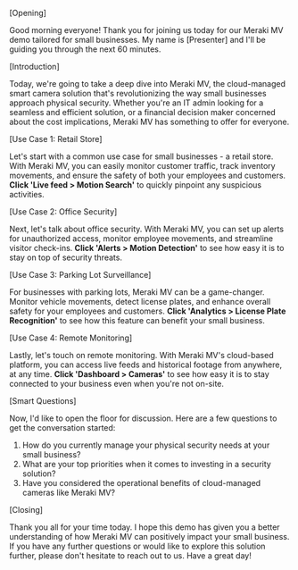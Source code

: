 [Opening]

Good morning everyone! Thank you for joining us today for our Meraki MV demo tailored for small businesses. My name is [Presenter] and I'll be guiding you through the next 60 minutes.

[Introduction]

Today, we're going to take a deep dive into Meraki MV, the cloud-managed smart camera solution that's revolutionizing the way small businesses approach physical security. Whether you're an IT admin looking for a seamless and efficient solution, or a financial decision maker concerned about the cost implications, Meraki MV has something to offer for everyone.

[Use Case 1: Retail Store]

Let's start with a common use case for small businesses - a retail store. With Meraki MV, you can easily monitor customer traffic, track inventory movements, and ensure the safety of both your employees and customers. **Click 'Live feed > Motion Search'** to quickly pinpoint any suspicious activities.

[Use Case 2: Office Security]

Next, let's talk about office security. With Meraki MV, you can set up alerts for unauthorized access, monitor employee movements, and streamline visitor check-ins. **Click 'Alerts > Motion Detection'** to see how easy it is to stay on top of security threats.

[Use Case 3: Parking Lot Surveillance]

For businesses with parking lots, Meraki MV can be a game-changer. Monitor vehicle movements, detect license plates, and enhance overall safety for your employees and customers. **Click 'Analytics > License Plate Recognition'** to see how this feature can benefit your small business.

[Use Case 4: Remote Monitoring]

Lastly, let's touch on remote monitoring. With Meraki MV's cloud-based platform, you can access live feeds and historical footage from anywhere, at any time. **Click 'Dashboard > Cameras'** to see how easy it is to stay connected to your business even when you're not on-site.

[Smart Questions]

Now, I'd like to open the floor for discussion. Here are a few questions to get the conversation started:
1. How do you currently manage your physical security needs at your small business?
2. What are your top priorities when it comes to investing in a security solution?
3. Have you considered the operational benefits of cloud-managed cameras like Meraki MV?

[Closing]

Thank you all for your time today. I hope this demo has given you a better understanding of how Meraki MV can positively impact your small business. If you have any further questions or would like to explore this solution further, please don't hesitate to reach out to us. Have a great day!